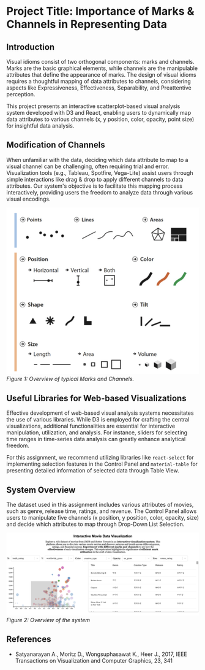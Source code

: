 # Project Title: Importance of Marks & Channels in Representing Data

## Introduction
Visual idioms consist of two orthogonal components: marks and channels. Marks are the basic graphical elements, while channels are the manipulable attributes that define the appearance of marks. The design of visual idioms requires a thoughtful mapping of data attributes to channels, considering aspects like Expressiveness, Effectiveness, Separability, and Preattentive perception.

This project presents an interactive scatterplot-based visual analysis system developed with D3 and React, enabling users to dynamically map data attributes to various channels (x, y position, color, opacity, point size) for insightful data analysis.

## Modification of Channels
When unfamiliar with the data, deciding which data attribute to map to a visual channel can be challenging, often requiring trial and error. Visualization tools (e.g., Tableau, Spotfire, Vega-Lite) assist users through simple interactions like drag & drop to apply different channels to data attributes. Our system's objective is to facilitate this mapping process interactively, providing users the freedom to analyze data through various visual encodings.

![Overview of Marks and Channels](figure1.png)  
*Figure 1: Overview of typical Marks and Channels.*

## Useful Libraries for Web-based Visualizations
Effective development of web-based visual analysis systems necessitates the use of various libraries. While D3 is employed for crafting the central visualizations, additional functionalities are essential for interactive manipulation, utilization, and analysis. For instance, sliders for selecting time ranges in time-series data analysis can greatly enhance analytical freedom.

For this assignment, we recommend utilizing libraries like `react-select` for implementing selection features in the Control Panel and `material-table` for presenting detailed information of selected data through Table View.

## System Overview
The dataset used in this assignment includes various attributes of movies, such as genre, release time, ratings, and revenue. The Control Panel allows users to manipulate five channels (x position, y position, color, opacity, size) and decide which attributes to map through Drop-Down List Selection.

![System Overview](figure2.png)  
*Figure 2: Overview of the system*

## References
- Satyanarayan A., Moritz D., Wongsuphasawat K., Heer J., 2017, IEEE Transactions on Visualization and Computer Graphics, 23, 341

